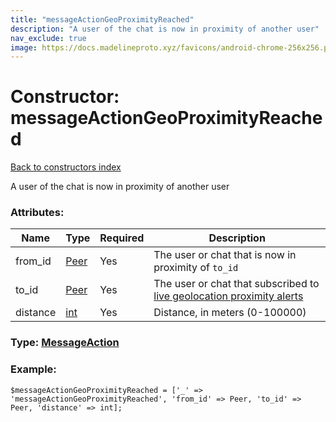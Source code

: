 ```yaml
---
title: "messageActionGeoProximityReached"
description: "A user of the chat is now in proximity of another user"
nav_exclude: true
image: https://docs.madelineproto.xyz/favicons/android-chrome-256x256.png
---
```

# Constructor: messageActionGeoProximityReached  
[Back to constructors index](/API_docs/constructors/index.html)



A user of the chat is now in proximity of another user

### Attributes:

| Name     |    Type       | Required | Description |
|----------|---------------|----------|-------------|
|from\_id|[Peer](/API_docs/types/Peer.html) | Yes|The user or chat that is now in proximity of `to_id`|
|to\_id|[Peer](/API_docs/types/Peer.html) | Yes|The user or chat that subscribed to [live geolocation proximity alerts](https://core.telegram.org/api/live-location#proximity-alert)|
|distance|[int](/API_docs/types/int.html) | Yes|Distance, in meters (0-100000)|



### Type: [MessageAction](/API_docs/types/MessageAction.html)


### Example:

```
$messageActionGeoProximityReached = ['_' => 'messageActionGeoProximityReached', 'from_id' => Peer, 'to_id' => Peer, 'distance' => int];
```  
